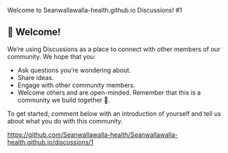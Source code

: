 Welcome to Seanwallawalla-health.github.io Discussions! #1

<!--
    ✏️ Optional: Customize the content below to let your community know what you intend to use Discussions for.
-->
## 👋 Welcome!
  We’re using Discussions as a place to connect with other members of our community. We hope that you:
  * Ask questions you’re wondering about.
  * Share ideas.
  * Engage with other community members.
  * Welcome others and are open-minded. Remember that this is a community we
  build together 💪.

  To get started, comment below with an introduction of yourself and tell us about what you do with this community.

<!--
  For the maintainers, here are some tips 💡 for getting started with Discussions. We'll leave these in Markdown comments for now, but feel free to take out the comments for all maintainers to see.

  📢 **Announce to your community** that Discussions is available! Go ahead and send that tweet, post, or link it from the website to drive traffic here.

  🔗 If you use issue templates, **link any relevant issue templates** such as questions and community conversations to Discussions. Declutter your issues by driving community content to where they belong in Discussions. If you need help, here's a [link to the documentation](https://docs.github.com/en/github/building-a-strong-community/configuring-issue-templates-for-your-repository#configuring-the-template-chooser).

  ➡️ You can **convert issues to discussions** either individually or bulk by labels. Looking at you, issues labeled “question” or “discussion”.
-->

https://github.com/Seanwallawalla-health/Seanwallawalla-health.github.io/discussions/1
